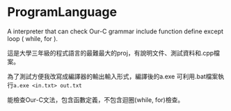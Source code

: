 # ProgramLanguage
A interpreter that can check Our-C grammar include function define except loop ( while, for ).

這是大學三年級的程式語言的最難最大的proj，有說明文件、測試資料和.cpp檔案。

為了測試方便我改寫成編譯器的輸出輸入形式，編譯後的a.exe 可利用.bat檔案執行```a.exe <in.txt> out.txt```

能檢查Our-C文法，包含函數定義，不包含迴圈(while, for)檢查。
